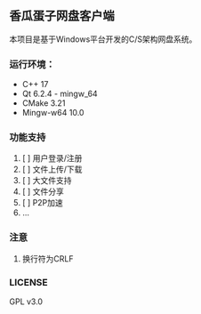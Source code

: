 
## 香瓜蛋子网盘客户端

本项目是基于Windows平台开发的C/S架构网盘系统。

### 运行环境：

- C++ 17 
- Qt 6.2.4 - mingw_64
- CMake 3.21
- Mingw-w64 10.0

### 功能支持

1. [ ] 用户登录/注册
2. [ ] 文件上传/下载
3. [ ] 大文件支持
4. [ ] 文件分享
5. [ ] P2P加速
6. ...

### 注意

1. 换行符为CRLF

### LICENSE
GPL v3.0
